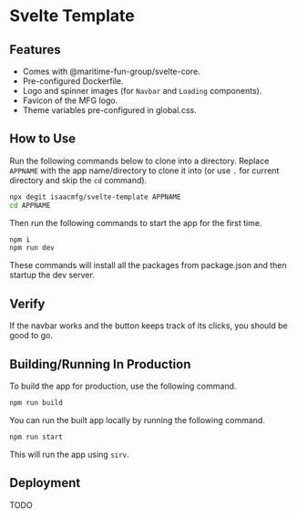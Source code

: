 # Svelte Template

## Features

-   Comes with @maritime-fun-group/svelte-core.
-   Pre-configured Dockerfile.
-   Logo and spinner images (for `Navbar` and `Loading` components).
-   Favicon of the MFG logo.
-   Theme variables pre-configured in global.css.

## How to Use

Run the following commands below to clone into a directory. Replace `APPNAME` with the app name/directory to clone it into (or use `.` for current directory and skip the `cd` command).

```bash
npx degit isaacmfg/svelte-template APPNAME
cd APPNAME
```

Then run the following commands to start the app for the first time.

```bash
npm i
npm run dev
```

These commands will install all the packages from package.json and then startup the dev server.

## Verify

If the navbar works and the button keeps track of its clicks, you should be good to go.

## Building/Running In Production

To build the app for production, use the following command.

```bash
npm run build
```

You can run the built app locally by running the following command.

```bash
npm run start
```

This will run the app using `sirv`.

## Deployment

TODO
